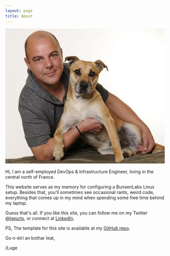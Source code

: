 ```yaml
---
layout: page
title: About
---
```


![Here I am with my dog Tigger.](/assets/portrait.jpg)

Hi, I am a self-employed DevOps & Infrastructure Engineer, living in the central north of France. 

This website serves as my memory for configuring a BunsenLabs Linux setup. 
Besides that, you'll sometimes see occasional rants, weird code, everything that comes up in my mind when spending some free time behind my laptop.

Guess that's all. If you like this site, you can follow me on my Twitter [@lgeurts](https://twitter.com/lgeurts), or connect at [LinkedIn](https://www.linkedin.com/in/lucgeurts). 

PS, The template for this site is available at my [GitHub repo](https://github.com/lgeurts/lgeurts.github.io).  

Go n-éirí an bothar leat,

/Luge
